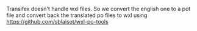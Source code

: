 
Transifex doesn't handle wxl files.
So we convert the english one to a pot file and convert back the translated po files to wxl using
https://github.com/sblaisot/wxl-po-tools
